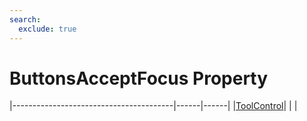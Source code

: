 ```yaml
---
search:
  exclude: true
---
```


<h1 class="heading"><span class="name">ButtonsAcceptFocus Property</span></h1>

|----------------------------------------|------|------|
|[ToolControl](../objects/toolcontrol.md)|&nbsp;|&nbsp;|
